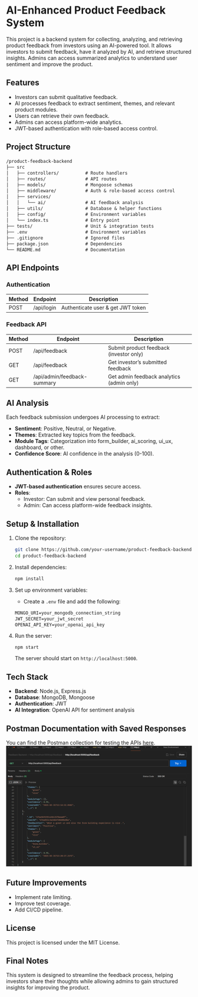 # AI-Enhanced Product Feedback System

This project is a backend system for collecting, analyzing, and retrieving product feedback from investors using an AI-powered tool. It allows investors to submit feedback, have it analyzed by AI, and retrieve structured insights. Admins can access summarized analytics to understand user sentiment and improve the product.

## Features

- Investors can submit qualitative feedback.
- AI processes feedback to extract sentiment, themes, and relevant product modules.
- Users can retrieve their own feedback.
- Admins can access platform-wide analytics.
- JWT-based authentication with role-based access control.

## Project Structure

```
/product-feedback-backend
├── src
│   ├── controllers/          # Route handlers
│   ├── routes/               # API routes
│   ├── models/               # Mongoose schemas
│   ├── middleware/           # Auth & role-based access control
│   ├── services/
│   │   └── ai/               # AI feedback analysis
│   ├── utils/                # Database & helper functions
│   ├── config/               # Environment variables
│   └── index.ts              # Entry point
├── tests/                    # Unit & integration tests
├── .env                      # Environment variables
├── .gitignore                # Ignored files
├── package.json              # Dependencies
└── README.md                 # Documentation
```

## API Endpoints

### Authentication

| Method | Endpoint  | Description |
|--------|----------|-------------|
| POST   | /api/login | Authenticate user & get JWT token |

### Feedback API

| Method  | Endpoint                    | Description |
|---------|-----------------------------|-------------|
| POST    | /api/feedback                | Submit product feedback (investor only) |
| GET     | /api/feedback                | Get investor’s submitted feedback |
| GET     | /api/admin/feedback-summary  | Get admin feedback analytics (admin only) |

## AI Analysis

Each feedback submission undergoes AI processing to extract:
- **Sentiment**: Positive, Neutral, or Negative.
- **Themes**: Extracted key topics from the feedback.
- **Module Tags**: Categorization into form_builder, ai_scoring, ui_ux, dashboard, or other.
- **Confidence Score**: AI confidence in the analysis (0-100).

## Authentication & Roles

- **JWT-based authentication** ensures secure access.
- **Roles**:
  - Investor: Can submit and view personal feedback.
  - Admin: Can access platform-wide feedback insights.

## Setup & Installation

1. Clone the repository:
   ```sh
   git clone https://github.com/your-username/product-feedback-backend.git
   cd product-feedback-backend
   ```

2. Install dependencies:
   ```sh
   npm install
   ```

3. Set up environment variables:
   - Create a `.env` file and add the following:
   ```
   MONGO_URI=your_mongodb_connection_string
   JWT_SECRET=your_jwt_secret
   OPENAI_API_KEY=your_openai_api_key
   ```

4. Run the server:
   ```sh
   npm start
   ```
   The server should start on `http://localhost:5000`.

## Tech Stack

- **Backend**: Node.js, Express.js
- **Database**: MongoDB, Mongoose
- **Authentication**: JWT
- **AI Integration**: OpenAI API for sentiment analysis

## Postman Documentation with Saved Responses

You can find the Postman collection for testing the APIs [here](https://atharvnagar.postman.co/workspace/Atharv-Nagar's-Workspace~7e73a9bb-8c9d-4eee-88dd-d81eb453bf8d/collection/43610271-4bcf3052-93ce-4731-8961-4d9ac36af099?action=share&creator=43610271&active-environment=43610271-473fd2f7-b6f6-4f24-842e-318656b2859f).
![Postman API Test Screenshot](/feedback.png)

## Future Improvements

- Implement rate limiting.
- Improve test coverage.
- Add CI/CD pipeline.

## License

This project is licensed under the MIT License.

## Final Notes

This system is designed to streamline the feedback process, helping investors share their thoughts while allowing admins to gain structured insights for improving the product.
